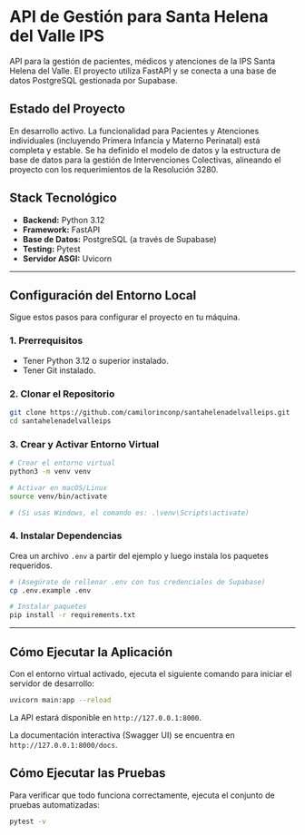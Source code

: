 # API de Gestión para Santa Helena del Valle IPS

API para la gestión de pacientes, médicos y atenciones de la IPS Santa Helena del Valle. El proyecto utiliza FastAPI y se conecta a una base de datos PostgreSQL gestionada por Supabase.

## Estado del Proyecto

En desarrollo activo. La funcionalidad para Pacientes y Atenciones individuales (incluyendo Primera Infancia y Materno Perinatal) está completa y estable. Se ha definido el modelo de datos y la estructura de base de datos para la gestión de Intervenciones Colectivas, alineando el proyecto con los requerimientos de la Resolución 3280.

## Stack Tecnológico

- **Backend:** Python 3.12
- **Framework:** FastAPI
- **Base de Datos:** PostgreSQL (a través de Supabase)
- **Testing:** Pytest
- **Servidor ASGI:** Uvicorn

---

## Configuración del Entorno Local

Sigue estos pasos para configurar el proyecto en tu máquina.

### 1. Prerrequisitos

- Tener Python 3.12 o superior instalado.
- Tener Git instalado.

### 2. Clonar el Repositorio

```bash
git clone https://github.com/camilorinconp/santahelenadelvalleips.git
cd santahelenadelvalleips
```

### 3. Crear y Activar Entorno Virtual

```bash
# Crear el entorno virtual
python3 -m venv venv

# Activar en macOS/Linux
source venv/bin/activate

# (Si usas Windows, el comando es: .\venv\Scripts\activate)
```

### 4. Instalar Dependencias

Crea un archivo `.env` a partir del ejemplo y luego instala los paquetes requeridos.

```bash
# (Asegúrate de rellenar .env con tus credenciales de Supabase)
cp .env.example .env

# Instalar paquetes
pip install -r requirements.txt
```

---

## Cómo Ejecutar la Aplicación

Con el entorno virtual activado, ejecuta el siguiente comando para iniciar el servidor de desarrollo:

```bash
uvicorn main:app --reload
```

La API estará disponible en `http://127.0.0.1:8000`.

La documentación interactiva (Swagger UI) se encuentra en `http://127.0.0.1:8000/docs`.

## Cómo Ejecutar las Pruebas

Para verificar que todo funciona correctamente, ejecuta el conjunto de pruebas automatizadas:

```bash
pytest -v
```

